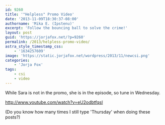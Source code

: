 ```yaml
---
id: 9260
title: '"Helpless" Promo Video'
date: '2013-11-09T18:30:37-08:00'
authorname: 'Mika E. (Ipstenu)'
excerpt: 'Follow the bouncing ball to solve the crime!'
layout: post
guid: 'https://jorjafox.net/?p=9260'
permalink: /2013/helpless-promo-video/
astra_style_timestamp_css:
    - '1634257609'
image: 'https://static.jorjafox.net/wordpress/2013/11/newcsi.png'
categories:
    - 'Jorja Fox'
tags:
    - csi
    - video
---
```


While Sara is not in the promo, she is in the episode, so tune in Wednesday.

http://www.youtube.com/watch?v=eU2odbtfqsI

(Do you know how many times I still type 'Thursday' when doing these posts?)
